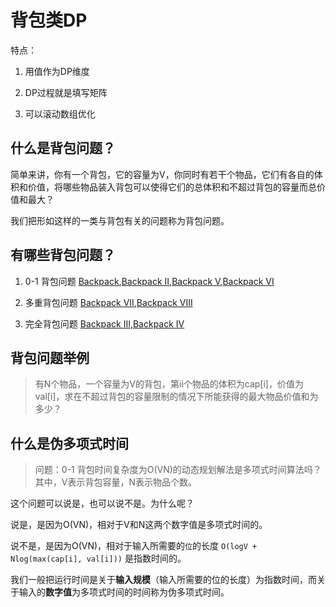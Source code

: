 # 背包类DP

特点：

1. 用值作为DP维度

2. DP过程就是填写矩阵

3. 可以滚动数组优化

## 什么是背包问题？

简单来讲，你有一个背包，它的容量为V，你同时有若干个物品，它们有各自的体积和价值，将哪些物品装入背包可以使得它们的总体积和不超过背包的容量而总价值和最大？

我们把形如这样的一类与背包有关的问题称为背包问题。

## 有哪些背包问题？

1. 0-1 背包问题 [Backpack](http://www.lintcode.com/zh-cn/problem/backpack/),[Backpack II](http://www.lintcode.com/zh-cn/problem/backpack-ii/),[Backpack V](http://www.lintcode.com/zh-cn/problem/backpack-v/),[Backpack VI](http://www.lintcode.com/zh-cn/problem/backpack-vi/)

2. 多重背包问题 [Backpack VII](http://www.lintcode.com/zh-cn/problem/backpack-vii/),[Backpack VIII](http://www.lintcode.com/zh-cn/problem/backpack-viii/)

3. 完全背包问题 [Backpack III](http://www.lintcode.com/zh-cn/problem/backpack-iii/),[Backpack IV](http://www.lintcode.com/zh-cn/problem/backpack-iv/)

## 背包问题举例

> 有N个物品，一个容量为V的背包，第ii个物品的体积为cap\[i\]，价值为val\[i\]，求在不超过背包的容量限制的情况下所能获得的最大物品价值和为多少？

## 什么是伪多项式时间

> 问题：0-1 背包时间复杂度为O\(VN\)的动态规划解法是多项式时间算法吗？其中，V表示背包容量，N表示物品个数。

这个问题可以说是，也可以说不是。为什么呢？

说是，是因为O\(VN\)，相对于V和N这两个数字值是多项式时间的。

说不是，是因为O\(VN\)，相对于输入所需要的`位`的长度 `O(logV + Nlog(max(cap[i], val[i]))` 是指数时间的。

我们一般把运行时间是关于**输入规模**（输入所需要的位的长度）为指数时间，而关于输入的**数字值**为多项式时间的时间称为伪多项式时间。

